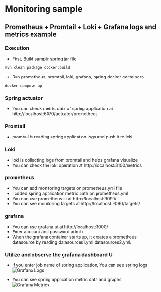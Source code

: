 # Monitoring sample

## Prometheus + Promtail + Loki + Grafana logs and metrics example

### Execution

* First, Build sample spring jar file

```bash
mvn clean package docker:build
```

* Run prometheus, promtail, loki, grafana, spring docker containers

```bash
docker-compose up
```

### Spring actuator
* You can check metric data of spring application at http://localhost:6070/actuator/prometheus

### Promtail
* promtail is reading spring application logs and push it to loki

### Loki
* loki is collecting logs from promtail and helps grafana visualize 
* You can check the loki operation at http://localhost:3100/metrics

### prometheus
* You can add monitoring targets on prometheus.yml file
* I added spring application metric path on prometheus.yml
* You can use prometheus ui at http://localhost:9090/
* You can see monitoring targets at http://localhost:9090/targets/

### grafana
* You can use grafana ui at http://localhost:3000/
* Enter account and password admin
* When the grafana container starts up, it creates a prometheus datasource by reading datasources1.yml datasources2.yml.


### Utilize and observe the grafana dashboard UI
* If you enter job name of spring application, You can see spring logs
![Grafana Logs](http://imageresizer-dev-serverlessdeploymentbucket-xapz1q6q9exe.s3-website-ap-northeast-1.amazonaws.com/gitpng/grafana_loki_logs.png)

* You can see spring application metric data and graphs
![Grafana Metrics](http://imageresizer-dev-serverlessdeploymentbucket-xapz1q6q9exe.s3-website-ap-northeast-1.amazonaws.com/gitpng/grafana_prometheus_metrics.png)
